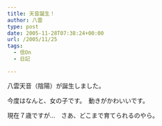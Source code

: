 ```yaml
---
title: 天音誕生！
author: 八雲
type: post
date: 2005-11-28T07:38:24+00:00
url: /2005/11/25
tags:
  - 信On
  - 日記

---
```

八雲天音（陰陽）が誕生しました。
  
今度はなんと、女の子です。　動きがかわいいです。
	  
現在７歳ですが…　さあ、どこまで育てられるのやら。
